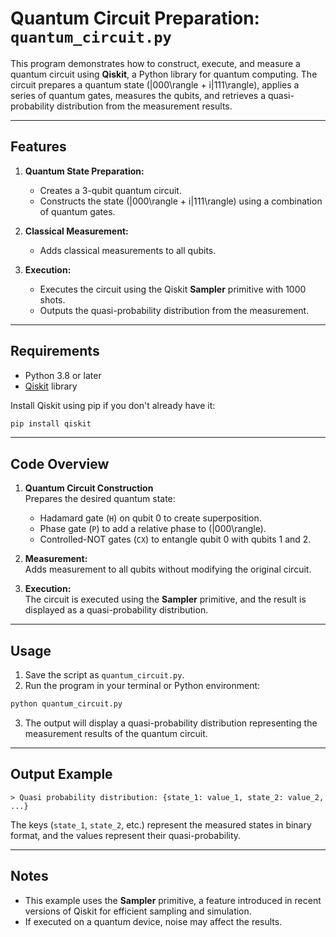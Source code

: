 # Quantum Circuit Preparation: `quantum_circuit.py`

This program demonstrates how to construct, execute, and measure a quantum circuit using **Qiskit**, a Python library for quantum computing. The circuit prepares a quantum state \(|000\rangle + i|111\rangle\), applies a series of quantum gates, measures the qubits, and retrieves a quasi-probability distribution from the measurement results.

---

## Features
1. **Quantum State Preparation:**
   - Creates a 3-qubit quantum circuit.
   - Constructs the state \(|000\rangle + i|111\rangle\) using a combination of quantum gates.

2. **Classical Measurement:**
   - Adds classical measurements to all qubits.

3. **Execution:**
   - Executes the circuit using the Qiskit **Sampler** primitive with 1000 shots.
   - Outputs the quasi-probability distribution from the measurement.

---

## Requirements
- Python 3.8 or later
- [Qiskit](https://qiskit.org/) library

Install Qiskit using pip if you don't already have it:

```bash
pip install qiskit
```

---

## Code Overview

1. **Quantum Circuit Construction**  
   Prepares the desired quantum state:
   - Hadamard gate (`H`) on qubit 0 to create superposition.
   - Phase gate (`P`) to add a relative phase to \(|000\rangle\).
   - Controlled-NOT gates (`CX`) to entangle qubit 0 with qubits 1 and 2.

2. **Measurement:**  
   Adds measurement to all qubits without modifying the original circuit.

3. **Execution:**  
   The circuit is executed using the **Sampler** primitive, and the result is displayed as a quasi-probability distribution.

---

## Usage

1. Save the script as `quantum_circuit.py`.
2. Run the program in your terminal or Python environment:

```bash
python quantum_circuit.py
```

3. The output will display a quasi-probability distribution representing the measurement results of the quantum circuit.

---

## Output Example

```text
> Quasi probability distribution: {state_1: value_1, state_2: value_2, ...}
```

The keys (`state_1`, `state_2`, etc.) represent the measured states in binary format, and the values represent their quasi-probability.

---

## Notes
- This example uses the **Sampler** primitive, a feature introduced in recent versions of Qiskit for efficient sampling and simulation.
- If executed on a quantum device, noise may affect the results.
